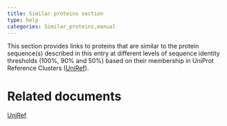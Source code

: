 ```yaml
---
title: Similar proteins section
type: help
categories: Similar_proteins,manual
---
```


This section provides links to proteins that are similar to the protein sequence(s) described in this entry at different levels of sequence identity thresholds (100%, 90% and 50%) based on their membership in UniProt Reference Clusters ([UniRef](https://www.uniprot.org/help/uniref)).

# Related documents

[UniRef](https://www.uniprot.org/help/uniref)
